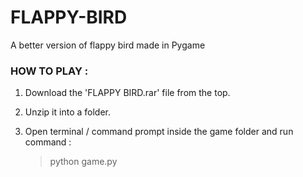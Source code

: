 # FLAPPY-BIRD
A better version of flappy bird made in Pygame



### HOW TO PLAY :
1. Download the 'FLAPPY BIRD.rar' file from the top.
2. Unzip it into a folder.
3. Open terminal / command prompt inside the game folder and run command :

   > python game.py 
